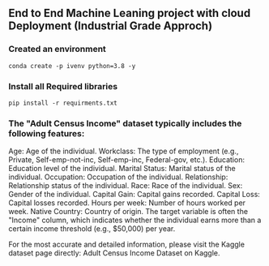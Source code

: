 ## End to End Machine Leaning project with cloud Deployment (Industrial Grade Approch)


### Created an environment
```
conda create -p ivenv python=3.8 -y

```

### Install all Required libraries
```
pip install -r requirments.txt

```


### The "Adult Census Income" dataset typically includes the following features:

Age: Age of the individual.
Workclass: The type of employment (e.g., Private, Self-emp-not-inc, Self-emp-inc, Federal-gov, etc.).
Education: Education level of the individual.
Marital Status: Marital status of the individual.
Occupation: Occupation of the individual.
Relationship: Relationship status of the individual.
Race: Race of the individual.
Sex: Gender of the individual.
Capital Gain: Capital gains recorded.
Capital Loss: Capital losses recorded.
Hours per week: Number of hours worked per week.
Native Country: Country of origin.
The target variable is often the "Income" column, which indicates whether the individual earns more than a certain income threshold (e.g., $50,000) per year.

For the most accurate and detailed information, please visit the Kaggle dataset page directly: Adult Census Income Dataset on Kaggle.